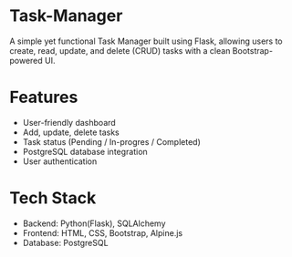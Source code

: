 # Task-Manager
A simple yet functional Task Manager built using Flask, allowing users to create, read, update, and delete (CRUD) tasks with a clean Bootstrap-powered UI.

# Features
* User-friendly dashboard
* Add, update, delete tasks
* Task status (Pending / In-progres / Completed)
* PostgreSQL database integration
* User authentication

# Tech Stack
* Backend: Python(Flask), SQLAlchemy
* Frontend: HTML, CSS, Bootstrap, Alpine.js
* Database: PostgreSQL 


